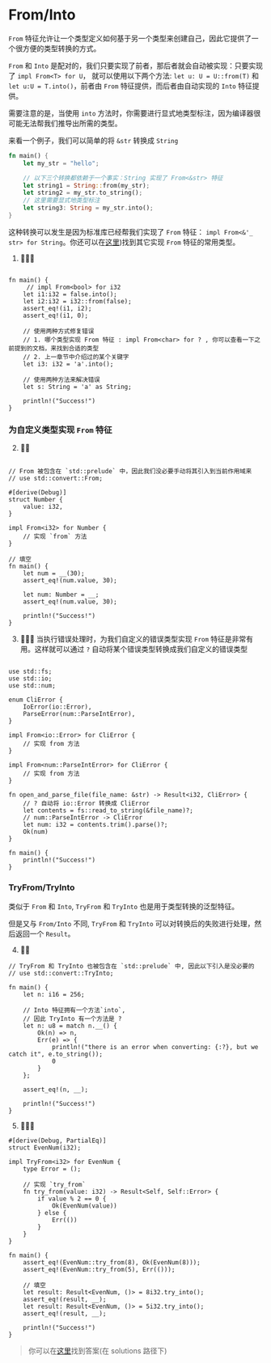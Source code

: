 # From/Into
`From` 特征允许让一个类型定义如何基于另一个类型来创建自己，因此它提供了一个很方便的类型转换的方式。

`From` 和 `Into` 是配对的，我们只要实现了前者，那后者就会自动被实现：只要实现了 `impl From<T> for U`， 就可以使用以下两个方法: `let u: U = U::from(T)` 和 `let u:U = T.into()`，前者由 `From` 特征提供，而后者由自动实现的 `Into` 特征提供。

需要注意的是，当使用 `into` 方法时，你需要进行显式地类型标注，因为编译器很可能无法帮我们推导出所需的类型。


来看一个例子，我们可以简单的将 `&str` 转换成 `String`
```rust
fn main() {
    let my_str = "hello";

    // 以下三个转换都依赖于一个事实：String 实现了 From<&str> 特征
    let string1 = String::from(my_str);
    let string2 = my_str.to_string();
    // 这里需要显式地类型标注
    let string3: String = my_str.into();
}
```

这种转换可以发生是因为标准库已经帮我们实现了 `From` 特征： `impl From<&'_ str> for String`。你还可以在[这里](https://doc.rust-lang.org/stable/std/convert/trait.From.html#implementors))找到其它实现 `From` 特征的常用类型。


1. 🌟🌟🌟
```rust,editable

fn main() {
     // impl From<bool> for i32
    let i1:i32 = false.into();
    let i2:i32 = i32::from(false);  
    assert_eq!(i1, i2);
    assert_eq!(i1, 0);

    // 使用两种方式修复错误
    // 1. 哪个类型实现 From 特征 : impl From<char> for ? , 你可以查看一下之前提到的文档，来找到合适的类型
    // 2. 上一章节中介绍过的某个关键字
    let i3: i32 = 'a'.into();

    // 使用两种方法来解决错误
    let s: String = 'a' as String;

    println!("Success!")
}
```

### 为自定义类型实现 `From` 特征
2. 🌟🌟
```rust,editable

// From 被包含在 `std::prelude` 中，因此我们没必要手动将其引入到当前作用域来
// use std::convert::From;

#[derive(Debug)]
struct Number {
    value: i32,
}

impl From<i32> for Number {
    // 实现 `from` 方法
}

// 填空
fn main() {
    let num = __(30);
    assert_eq!(num.value, 30);

    let num: Number = __;
    assert_eq!(num.value, 30);

    println!("Success!")
}
```

3. 🌟🌟🌟 当执行错误处理时，为我们自定义的错误类型实现 `From` 特征是非常有用。这样就可以通过 `?` 自动将某个错误类型转换成我们自定义的错误类型
```rust,editable

use std::fs;
use std::io;
use std::num;

enum CliError {
    IoError(io::Error),
    ParseError(num::ParseIntError),
}

impl From<io::Error> for CliError {
    // 实现 from 方法
}

impl From<num::ParseIntError> for CliError {
    // 实现 from 方法
}

fn open_and_parse_file(file_name: &str) -> Result<i32, CliError> {
    // ? 自动将 io::Error 转换成 CliError
    let contents = fs::read_to_string(&file_name)?;
    // num::ParseIntError -> CliError
    let num: i32 = contents.trim().parse()?;
    Ok(num)
}

fn main() {
    println!("Success!")
}
```


### TryFrom/TryInto
类似于 `From` 和 `Into`, `TryFrom` 和 `TryInto` 也是用于类型转换的泛型特征。

但是又与 `From/Into` 不同, `TryFrom` 和 `TryInto` 可以对转换后的失败进行处理，然后返回一个 `Result`。

4. 🌟🌟
```rust,editable
// TryFrom 和 TryInto 也被包含在 `std::prelude` 中, 因此以下引入是没必要的
// use std::convert::TryInto;

fn main() {
    let n: i16 = 256;

    // Into 特征拥有一个方法`into`,
    // 因此 TryInto 有一个方法是 ?
    let n: u8 = match n.__() {
        Ok(n) => n,
        Err(e) => {
            println!("there is an error when converting: {:?}, but we catch it", e.to_string());
            0
        }
    };

    assert_eq!(n, __);

    println!("Success!")
}
```

5. 🌟🌟🌟
```rust,editable
#[derive(Debug, PartialEq)]
struct EvenNum(i32);

impl TryFrom<i32> for EvenNum {
    type Error = ();

    // 实现 `try_from`
    fn try_from(value: i32) -> Result<Self, Self::Error> {
        if value % 2 == 0 {
            Ok(EvenNum(value))
        } else {
            Err(())
        }
    }
}

fn main() {
    assert_eq!(EvenNum::try_from(8), Ok(EvenNum(8)));
    assert_eq!(EvenNum::try_from(5), Err(()));

    // 填空
    let result: Result<EvenNum, ()> = 8i32.try_into();
    assert_eq!(result, __);
    let result: Result<EvenNum, ()> = 5i32.try_into();
    assert_eq!(result, __);

    println!("Success!")
}
```

> 你可以在[这里](https://github.com/sunface/rust-by-practice/blob/master/solutions/type-conversions/from-into.md)找到答案(在 solutions 路径下) 